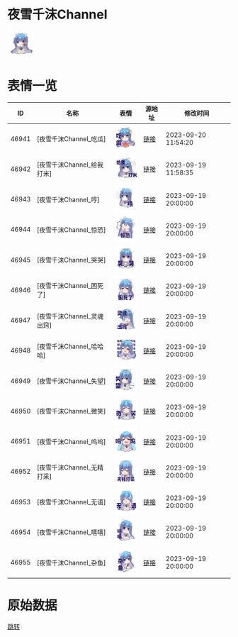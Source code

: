 # 夜雪千沫Channel

<img src="./cover.png" height="60" alt="cover" />

# 表情一览

|ID|名称|表情|源地址|修改时间|
|----|----|----|----|----|
|46941|[夜雪千沫Channel_吃瓜]|<img src="./pic/046941_%5B夜雪千沫Channel_吃瓜%5D.png" height="60" alt="吃瓜"/>|[链接](https://i0.hdslb.com/bfs/garb/88cbc95eb597819fcd3574bb0acae981acf533ae.png)|2023-09-20 11:54:20|
|46942|[夜雪千沫Channel_给我打米]|<img src="./pic/046942_%5B夜雪千沫Channel_给我打米%5D.png" height="60" alt="给我打米"/>|[链接](https://i0.hdslb.com/bfs/garb/20e793e3101da2cefb7ea9fcce99c0aab717c216.png)|2023-09-19 11:58:35|
|46943|[夜雪千沫Channel_哼]|<img src="./pic/046943_%5B夜雪千沫Channel_哼%5D.png" height="60" alt="哼"/>|[链接](https://i0.hdslb.com/bfs/garb/4d91ea1e654e1ce876fde931d6d9eb2f000ea0ed.png)|2023-09-19 20:00:00|
|46944|[夜雪千沫Channel_惊恐]|<img src="./pic/046944_%5B夜雪千沫Channel_惊恐%5D.png" height="60" alt="惊恐"/>|[链接](https://i0.hdslb.com/bfs/garb/170bf781d432a059418f9d32bc470f3ea09bdc42.png)|2023-09-19 20:00:00|
|46945|[夜雪千沫Channel_哭哭]|<img src="./pic/046945_%5B夜雪千沫Channel_哭哭%5D.png" height="60" alt="哭哭"/>|[链接](https://i0.hdslb.com/bfs/garb/d45da5a5f82169a11f9287d3cd9a0b891cdb7a5b.png)|2023-09-19 20:00:00|
|46946|[夜雪千沫Channel_困死了]|<img src="./pic/046946_%5B夜雪千沫Channel_困死了%5D.png" height="60" alt="困死了"/>|[链接](https://i0.hdslb.com/bfs/garb/f9e0fad341aa716ce0ed979fad1814fed32c9b3f.png)|2023-09-19 20:00:00|
|46947|[夜雪千沫Channel_灵魂出窍]|<img src="./pic/046947_%5B夜雪千沫Channel_灵魂出窍%5D.png" height="60" alt="灵魂出窍"/>|[链接](https://i0.hdslb.com/bfs/garb/a08e9e5f4233ce12084c99911f46ccba9c2f711c.png)|2023-09-19 20:00:00|
|46948|[夜雪千沫Channel_哈哈哈]|<img src="./pic/046948_%5B夜雪千沫Channel_哈哈哈%5D.png" height="60" alt="哈哈哈"/>|[链接](https://i0.hdslb.com/bfs/garb/684e98234e000f08c5b0fa8d6457d00d4865dffc.png)|2023-09-19 20:00:00|
|46949|[夜雪千沫Channel_失望]|<img src="./pic/046949_%5B夜雪千沫Channel_失望%5D.png" height="60" alt="失望"/>|[链接](https://i0.hdslb.com/bfs/garb/5362c644f299f25b5812fec4c8fca056ed02c967.png)|2023-09-19 20:00:00|
|46950|[夜雪千沫Channel_微笑]|<img src="./pic/046950_%5B夜雪千沫Channel_微笑%5D.png" height="60" alt="微笑"/>|[链接](https://i0.hdslb.com/bfs/garb/7c0df30ceefb292f416ac6560ef63d05076c6890.png)|2023-09-19 20:00:00|
|46951|[夜雪千沫Channel_呜呜]|<img src="./pic/046951_%5B夜雪千沫Channel_呜呜%5D.png" height="60" alt="呜呜"/>|[链接](https://i0.hdslb.com/bfs/garb/e0201b5f70f50864574b65ec1dcee07984a42c5f.png)|2023-09-19 20:00:00|
|46952|[夜雪千沫Channel_无精打采]|<img src="./pic/046952_%5B夜雪千沫Channel_无精打采%5D.png" height="60" alt="无精打采"/>|[链接](https://i0.hdslb.com/bfs/garb/bc16e48db839c31e1a3707b5981e33410b20b7bf.png)|2023-09-19 20:00:00|
|46953|[夜雪千沫Channel_无语]|<img src="./pic/046953_%5B夜雪千沫Channel_无语%5D.png" height="60" alt="无语"/>|[链接](https://i0.hdslb.com/bfs/garb/69fc8a375a753457ffd789c2158cb4ea13fb4230.png)|2023-09-19 20:00:00|
|46954|[夜雪千沫Channel_嘻嘻]|<img src="./pic/046954_%5B夜雪千沫Channel_嘻嘻%5D.png" height="60" alt="嘻嘻"/>|[链接](https://i0.hdslb.com/bfs/garb/4c0fe8f85979709ee49f7f620c3875c9aaedbc19.png)|2023-09-19 20:00:00|
|46955|[夜雪千沫Channel_杂鱼]|<img src="./pic/046955_%5B夜雪千沫Channel_杂鱼%5D.png" height="60" alt="杂鱼"/>|[链接](https://i0.hdslb.com/bfs/garb/e9ab1f552d174cd7068cabeaa45e8ecc41df1803.png)|2023-09-19 20:00:00|

# 原始数据

[跳转](./raw.json)

